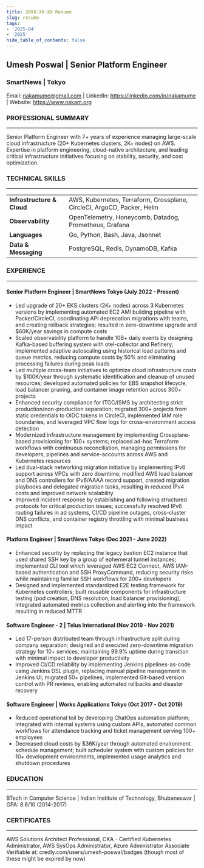 ```yaml
---
title: 20XX-XX-XX Resume
slug: resume
tags:
- '2025-04'
- '2025'
hide_table_of_contents: false
---
```

## Umesh Poswal | Senior Platform Engineer
### SmartNews | Tokyo
Email: nakamume@gmail.com | LinkedIn: https://linkedin.com/in/nakamume | Website: https://www.nakam.org

### PROFESSIONAL SUMMARY
---
Senior Platform Engineer with 7+ years of experience managing large-scale cloud infrastructure (20+ Kubernetes clusters, 2K+ nodes) on AWS. Expertise in platform engineering, cloud-native architecture, and leading critical infrastructure initiatives focusing on stability, security, and cost optimization.<!-- truncate -->

### TECHNICAL SKILLS
---
<table>
<tr><td><strong>Infrastructure & Cloud</strong></td><td>AWS, Kubernetes, Terraform, Crossplane, CircleCI, ArgoCD, Packer, Helm</td></tr>
<tr><td><strong>Observability</strong></td><td>OpenTelemetry, Honeycomb, Datadog, Prometheus, Grafana</td></tr>
<tr><td><strong>Languages</strong></td><td>Go, Python, Bash, Java, Jsonnet</td></tr>
<tr><td><strong>Data & Messaging</strong></td><td>PostgreSQL, Redis, DynamoDB, Kafka</td></tr>
</table>

### EXPERIENCE
---
#### Senior Platform Engineer | SmartNews Tokyo (July 2022 - Present)
- Led upgrade of 20+ EKS clusters (2K+ nodes) across 3 Kubernetes versions by implementing automated EC2 AMI building pipeline with Packer/CircleCI, coordinating API deprecation migrations with teams, and creating rollback strategies; resulted in zero-downtime upgrade and $60K/year savings in compute costs
- Scaled observability platform to handle 10B+ daily events by designing Kafka-based buffering system with otel-collector and Refinery; implemented adaptive autoscaling using historical load patterns and queue metrics, reducing compute costs by 50% and eliminating processing failures during peak loads
- Led multiple cross-team initiatives to optimize cloud infrastructure costs by $100K/year through systematic identification and cleanup of unused resources; developed automated policies for EBS snapshot lifecycle, load balancer pruning, and container image retention across 300+ projects
- Enhanced security compliance for ITGC/ISMS by architecting strict production/non-production separation; migrated 300+ projects from static credentials to OIDC tokens in CircleCI, implemented IAM role boundaries, and leveraged VPC flow logs for cross-environment access detection
- Modernized infrastructure management by implementing Crossplane-based provisioning for 100+ systems; replaced ad-hoc Terraform workflows with continuous reconciliation, managing permissions for developers, pipelines and service-accounts across AWS and Kubernetes resources
- Led dual-stack networking migration initiative by implementing IPv6 support across VPCs with zero downtime; modified AWS load balancer and DNS controllers for IPv6/AAAA record support, created migration playbooks and delegated migration tasks, resulting in reduced IPv4 costs and improved network scalability
- Improved incident response by establishing and following structured protocols for critical production issues; successfully resolved IPv6 routing failures in ad systems, CI/CD pipeline outages, cross-cluster DNS conflicts, and container registry throttling with minimal business impact

#### Platform Engineer | SmartNews Tokyo (Dec 2021 - June 2022)
- Enhanced security by replacing the legacy bastion EC2 instance that used shared SSH key by a group of ephemeral tunnel instances; implemented CLI tool which leveraged AWS EC2 Connect, AWS IAM-based authentication and SSH ProxyCommand, reducing security risks while maintaining familiar SSH workflows for 200+ developers
- Designed and implemented standardized E2E testing framework for Kubernetes controllers; built reusable components for infrastructure testing (pod creation, DNS resolution, load balancer provisioning), integrated automated metrics collection and alerting into the framework resulting in reduced MTTR

#### Software Engineer - 2 | Telus International (Nov 2019 - Nov 2021)
- Led 17-person distributed team through infrastructure split during company separation; designed and executed zero-downtime migration strategy for 10+ services, maintaining 99.9% uptime during transition with minimal impact to developer productivity
- Improved CI/CD reliability by implementing Jenkins pipelines-as-code using Jenkins DSL plugin, replacing manual pipeline management in Jenkins UI; migrated 50+ pipelines, implemented Git-based version control with PR reviews, enabling automated rollbacks and disaster recovery

#### Software Engineer | Works Applications Tokyo (Oct 2017 - Oct 2019)
- Reduced operational toil by developing ChatOps automation platform; integrated with internal systems using custom APIs, automated common workflows for attendance tracking and ticket management serving 100+ employees
- Decreased cloud costs by $36K/year through automated environment schedule management; built scheduler system with custom policies for 10+ development environments, implemented usage analytics and shutdown procedures

### EDUCATION
---
BTech in Computer Science | Indian Institute of Technology, Bhubaneswar | GPA: 8.6/10 (2014-2017)

### CERTIFICATES
---
AWS Solutions Architect Professional, CKA - Certified Kubernetes Administrator, AWS SysOps Administrator, Azure Administrator Associate
Verifiable at: credly.com/users/umesh-poswal/badges (though most of these might be expired by now)

